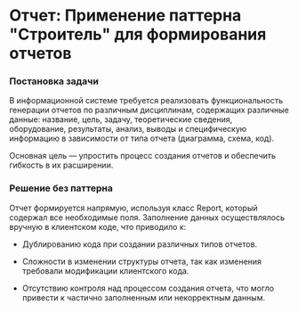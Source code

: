 # Отчет: Применение паттерна "Строитель" для формирования отчетов

### Постановка задачи

В информационной системе требуется реализовать функциональность генерации отчетов по различным дисциплинам, содержащих различные данные: название, цель, задачу, теоретические сведения, оборудование, результаты, анализ, выводы и специфическую информацию в зависимости от типа отчета (диаграмма, схема, код).

Основная цель — упростить процесс создания отчетов и обеспечить гибкость в их расширении.

### Решение без паттерна

Отчет формируется напрямую, используя класс Report, который содержал все необходимые поля. Заполнение данных осуществлялось вручную в клиентском коде, что приводило к:

- Дублированию кода при создании различных типов отчетов.

- Сложности в изменении структуры отчета, так как изменения требовали модификации клиентского кода.

- Отсутствию контроля над процессом создания отчета, что могло привести к частично заполненным или некорректным данным.